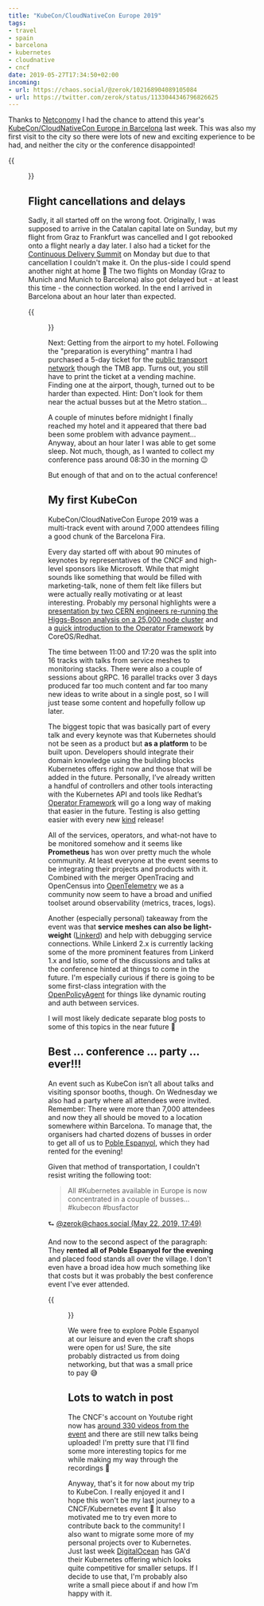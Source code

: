 ```yaml
---
title: "KubeCon/CloudNativeCon Europe 2019"
tags:
- travel
- spain
- barcelona
- kubernetes
- cloudnative
- cncf
date: 2019-05-27T17:34:50+02:00
incoming:
- url: https://chaos.social/@zerok/102168904089105084
- url: https://twitter.com/zerok/status/1133044346796826625
---
```


Thanks to [Netconomy](https://www.netconomy.net) I had the chance to attend this year's [KubeCon/CloudNativeCon Europe in Barcelona](https://events.linuxfoundation.org/events/kubecon-cloudnativecon-europe-2019/) last week. This was also my first visit to the city so there were lots of new and exciting experience to be had, and neither the city or the conference disappointed!

{{<figure src="/media/2019/kubecon-eu-booths.jpg" caption="Sponsor showcase while everybody else was at a talk">}}

## Flight cancellations and delays

Sadly, it all started off on the wrong foot. Originally, I was supposed to arrive in the Catalan capital late on Sunday, but my flight from Graz to Frankfurt was cancelled and I got rebooked onto a flight nearly a day later. I also had a ticket for the [Continuous Delivery Summit](https://cdseu19.sched.com/) on Monday but due to that cancellation I couldn't make it. On the plus-side I could spend another night at home 🙂 The two flights on Monday (Graz to Munich and Munich to Barcelona) also got delayed but - at least this time - the connection worked. In the end I arrived in Barcelona about an hour later than expected.

{{<figure src="/media/2019/kubecon-eu-flightcancelled.jpg" caption="My first flight from Graz to Frankfurt was cancelled.">}}

Next: Getting from the airport to my hotel. Following the "preparation is everything" mantra I had purchased a 5-day ticket for the [public transport network](https://www.tmb.cat/en/home) though the TMB app. Turns out, you still have to print the ticket at a vending machine. Finding one at the airport, though, turned out to be harder than expected. Hint: Don't look for them near the actual busses but at the Metro station…

A couple of minutes before midnight I finally reached my hotel and it appeared that there bad been some problem with advance payment… Anyway, about an hour later I was able to get some sleep. Not much, though, as I wanted to collect my conference pass around 08:30 in the morning 😉

But enough of that and on to the actual conference!

## My first KubeCon

KubeCon/CloudNativeCon Europe 2019 was a multi-track event with around 7,000 attendees filling a good chunk of the Barcelona Fira. 

Every day started off with about 90 minutes of keynotes by representatives of the CNCF and high-level sponsors like Microsoft. While that might sounds like something that would be filled with marketing-talk, none of them felt like fillers but were actually really motivating or at least interesting. Probably my personal highlights were a [presentation by two CERN engineers re-running the Higgs-Boson analysis on a 25,000 node cluster](https://sched.co/MRyv) and a [quick introduction to the Operator Framework](https://sched.co/MRyx) by CoreOS/Redhat.

The time between 11:00 and 17:20 was the split into 16 tracks with talks from service meshes to monitoring stacks. There were also a couple of sessions about gRPC. 16 parallel tracks over 3 days produced far too much content and far too many new ideas to write about in a single post, so I will just tease some content and hopefully follow up later.

The biggest topic that was basically part of every talk and every keynote was that Kubernetes should not be seen as a product but **as a platform** to be built upon. Developers should integrate their domain knowledge using the building blocks Kubernetes offers right now and those that will be added in the future. Personally, I’ve already written a handful of controllers and other tools interacting with the Kubernetes API and tools like Redhat’s [Operator Framework](https://github.com/operator-framework) will go a long way of making that easier in the future. Testing is also getting easier with every new [kind](https://kind.sigs.k8s.io/) release!

All of the services, operators, and what-not have to be monitored somehow and it seems like **Prometheus** has won over pretty much the whole community. At least everyone at the event seems to be integrating their projects and products with it. Combined with the merger OpenTracing and OpenCensus into [OpenTelemetry](https://opentelemetry.io/) we as a community now seem to have a broad and unified toolset around observability (metrics, traces, logs).

Another (especially personal) takeaway from the event was that **service meshes can also be light-weight** ([Linkerd](https://linkerd.io/)) and help with debugging service connections. While Linkerd 2.x is currently lacking some of the more prominent features from Linkerd 1.x and Istio, some of the discussions and talks at the conference hinted at things to come in the future. I'm especially curious if there is going to be some first-class integration with the [OpenPolicyAgent](https://www.openpolicyagent.org/) for things like dynamic routing and auth between services.

I will most likely dedicate separate blog posts to some of this topics in the near future 🙂


## Best … conference … party … ever!!!

An event such as KubeCon isn’t all about talks and visiting sponsor booths, though. On Wednesday we also had a party where all attendees were invited. Remember: There were more than 7,000 attendees and now they all should be moved to a location somewhere within Barcelona. To manage that, the organisers had charted dozens of busses in order to get all of us to [Poble Espanyol](https://www.poble-espanyol.com/en/), which they had rented for the evening!

Given that method of transportation, I couldn't resist writing the following toot:

> All #Kubernetes available in Europe is now concentrated in a couple of busses… #kubecon #busfactor

⮑ [@zerok@chaos.social (May 22, 2019, 17:49)](https://chaos.social/@zerok/102140488836934099)

And now to the second aspect of the paragraph: They **rented all of Poble Espanyol for the evening** and placed food stands all over the village. I don't even have a broad idea how much something like that costs but it was probably the best conference event I've ever attended.

{{<figure src="/media/2019/kubecon-eu-event.jpg" caption="The main square of Pople Espanyol was filled to burst with KubeCon attendees.">}}

We were free to explore Poble Espanyol at our leisure and even the craft shops were open for us! Sure, the site probably distracted us from doing networking, but that was a small price to pay 😅

## Lots to watch in post

The CNCF's account on Youtube right now has [around 330 videos from the event](https://www.youtube.com/playlist?list=PLj6h78yzYM2PpmMAnvpvsnR4c27wJePh3) and there are still new talks being uploaded! I'm pretty sure that I'll find some more interesting topics for me while making my way through the recordings 🙂

Anyway, that's it for now about my trip to KubeCon. I really enjoyed
it and I hope this won't be my last journey to a CNCF/Kubernetes event
🙂 It also motivated me to try even more to contribute back to the
community! I also want to migrate some more of my personal projects
over to Kubernetes. Just last week
[DigitalOcean](https://www.digitalocean.com) has GA'd their Kubernetes
offering which looks quite competitive for smaller setups. If I decide
to use that, I'm probably also write a small piece about if and how
I'm happy with it.

